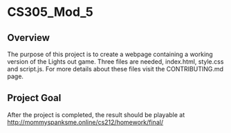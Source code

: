 # CS305_Mod_5

## Overview

The purpose of this project is to create a webpage containing a working version of the Lights out game. Three files are needed, index.html, style.css and script.js. For more details about these files visit the CONTRIBUTING.md page.

## Project Goal

After the project is completed, the result should be playable at http://mommyspanksme.online/cs212/homework/final/

